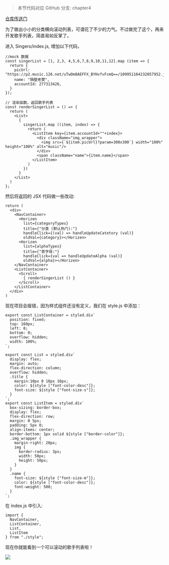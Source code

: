 > 本节代码对应 GitHub 分支: chapter4

[仓库传送门](https://github.com/sanyuan0704/react-cloud-music/tree/chapter4)

为了做出小小的分类横向滚动列表，可谓花了不少的力气。不过做完了这个，再来开发歌手列表，简直易如反掌了。

进入 Singers/index.js, 增加以下代码，

```
//mock 数据
const singerList = [1, 2,3, 4,5,6,7,8,9,10,11,12].map (item => {
  return {
    picUrl: "https://p2.music.126.net/uTwOm8AEFFX_BYHvfvFcmQ==/109951164232057952.jpg",
    name: "隔壁老樊",
    accountId: 277313426,
  }
}); 

// 渲染函数，返回歌手列表
const renderSingerList = () => {
  return (
    <List>
      {
        singerList.map ((item, index) => {
          return (
            <ListItem key={item.accountId+""+index}>
              <div className="img_wrapper">
                <img src={`${item.picUrl}?param=300x300`} width="100%" height="100%" alt="music"/>
              </div>
              <span className="name">{item.name}</span>
            </ListItem>
          )
        })
      }
    </List>
  )
};

```

然后将返回的 JSX 代码做一些改动:

```
return (
  <div>
    <NavContainer>
      <Horizen 
        list={categoryTypes} 
        title={"分类 (默认热门):"} 
        handleClick={(val) => handleUpdateCatetory (val)} 
        oldVal={category}></Horizen>
      <Horizen 
        list={alphaTypes} 
        title={"首字母:"} 
        handleClick={val => handleUpdateAlpha (val)} 
        oldVal={alpha}></Horizen>
    </NavContainer> 
    <ListContainer>
      <Scroll>
        { renderSingerList () }
      </Scroll>
    </ListContainer>
  </div>
)

```

现在项目会报错，因为样式组件还没有定义，我们在 style.js 中添加：

```
export const ListContainer = styled.div`
  position: fixed;
  top: 160px;
  left: 0;
  bottom: 0;
  overflow: hidden;
  width: 100%;
`;

export const List = styled.div`
  display: flex;
  margin: auto;
  flex-direction: column;
  overflow: hidden;
  .title {
    margin:10px 0 10px 10px;
    color: ${style ["font-color-desc"]};
    font-size: ${style ["font-size-s"]};
  }
`;
export const ListItem = styled.div`
  box-sizing: border-box;
  display: flex;
  flex-direction: row;
  margin: 0 5px;
  padding: 5px 0;
  align-items: center;
  border-bottom: 1px solid ${style ["border-color"]};
  .img_wrapper {
    margin-right: 20px;
    img {
      border-radius: 3px;
      width: 50px;
      height: 50px;
    }
  }
  .name {
    font-size: ${style ["font-size-m"]};
    color: ${style ["font-color-desc"]};
    font-weight: 500;
  }
`;

```

在 index.js 中引入:

```
import { 
  NavContainer,
  ListContainer,
  List,
  ListItem
} from "./style";

```

现在你就能看到一个可以滚动的歌手列表啦！

![](https://user-gold-cdn.xitu.io/2019/10/18/16dddf3919da2c45?w=372&h=567&f=gif&s=766039)